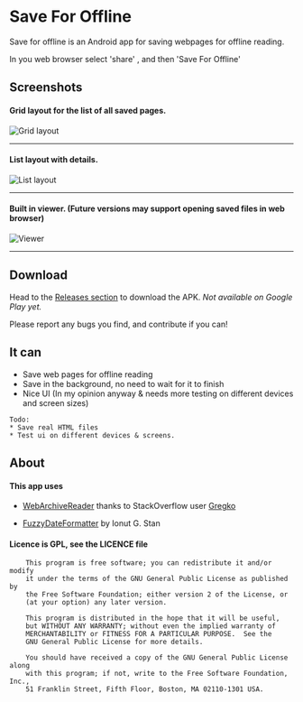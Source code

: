# Save For Offline

Save for offline is an Android app for saving webpages for offline reading.

In you web browser select 'share' , and then 'Save For Offline'

## Screenshots
#### Grid layout for the list of all saved pages.
![Grid layout](https://raw.githubusercontent.com/JonasCz/save-for-offline/master/screenshots/gridlayout.png)
***

#### List layout with details.
![List layout](https://raw.githubusercontent.com/JonasCz/save-for-offline/master/screenshots/listlayout.png)
***

#### Built in viewer. (Future versions may support opening saved files in web browser)
![Viewer](https://raw.githubusercontent.com/JonasCz/save-for-offline/master/screenshots/viewer.png)
***


## Download

Head to the [Releases section](http://github.com/JonasCz/save-for-offline/releases) to download the APK.  *Not available on Google Play yet.*

Please report any bugs you find, and contribute if you can!


## It can

* Save web pages for offline reading
* Save in the background, no need to wait for it to finish
* Nice UI (In my opinion anyway & needs more testing on different devices and screen sizes)

```
Todo:
* Save real HTML files
* Test ui on different devices & screens.
```

## About

#### This app uses

*  [WebArchiveReader](http://github.com/JonasCz/save-for-offline/releases) thanks to StackOverflow user [Gregko](http://github.com/JonasCz/save-for-offline/releases)

* [FuzzyDateFormatter](http://github.com/JonasCz/save-for-offline/releases) by Ionut G. Stan

#### Licence is GPL, see the LICENCE file

```
    This program is free software; you can redistribute it and/or modify
    it under the terms of the GNU General Public License as published by
    the Free Software Foundation; either version 2 of the License, or
    (at your option) any later version.

    This program is distributed in the hope that it will be useful,
    but WITHOUT ANY WARRANTY; without even the implied warranty of
    MERCHANTABILITY or FITNESS FOR A PARTICULAR PURPOSE.  See the
    GNU General Public License for more details.

    You should have received a copy of the GNU General Public License along
    with this program; if not, write to the Free Software Foundation, Inc.,
    51 Franklin Street, Fifth Floor, Boston, MA 02110-1301 USA.
```

